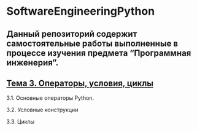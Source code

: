 # SoftwareEngineeringPython

## Данный репозиторий содержит самостоятельные работы выполненные в процессе изучения предмета “Программная инженерия”.

## [Тема 3. Операторы, условия, циклы]()
3.1. Основные операторы Python.

3.2. Условные конструкции

3.3. Циклы
